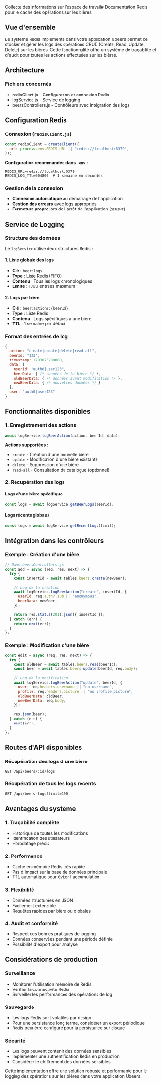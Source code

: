 Collecte des informations sur l’espace de travail# Documentation Redis pour le cache des opérations sur les bières

## Vue d'ensemble

Le système Redis implémenté dans votre application Ubeers permet de stocker et gérer les logs des opérations CRUD (Create, Read, Update, Delete) sur les bières. Cette fonctionnalité offre un système de traçabilité et d'audit pour toutes les actions effectuées sur les bières.

## Architecture

### Fichiers concernés

- redisClient.js - Configuration et connexion Redis
- logService.js - Service de logging
- beersControllers.js - Contrôleurs avec intégration des logs

## Configuration Redis

### Connexion (`redisClient.js`)

````javascript
const redisClient = createClient({
  url: process.env.REDIS_URL || "redis://localhost:6379",
});
````

**Configuration recommandée dans `.env` :**
```env
REDIS_URL=redis://localhost:6379
REDIS_LOG_TTL=604800  # 1 semaine en secondes
```

### Gestion de la connexion

- **Connexion automatique** au démarrage de l'application
- **Gestion des erreurs** avec logs appropriés
- **Fermeture propre** lors de l'arrêt de l'application (`SIGINT`)

## Service de Logging

### Structure des données

Le `logService` utilise deux structures Redis :

#### 1. Liste globale des logs
- **Clé** : `beer:logs`
- **Type** : Liste Redis (FIFO)
- **Contenu** : Tous les logs chronologiques
- **Limite** : 1000 entrées maximum

#### 2. Logs par bière
- **Clé** : `beer:actions:{beerId}`
- **Type** : Liste Redis
- **Contenu** : Logs spécifiques à une bière
- **TTL** : 1 semaine par défaut

### Format des entrées de log

````javascript
{
  action: "create|update|delete|read-all",
  beerId: "123",
  timestamp: 1703875200000,
  data: {
    userId: "auth0|user123",
    beerData: { /* données de la bière */ },
    oldBeerData: { /* données avant modification */ },
    newBeerData: { /* nouvelles données */ }
  },
  user: "auth0|user123"
}
````

## Fonctionnalités disponibles

### 1. Enregistrement des actions

````javascript
await logService.logBeerAction(action, beerId, data);
````

**Actions supportées :**
- `create` - Création d'une nouvelle bière
- `update` - Modification d'une bière existante
- `delete` - Suppression d'une bière
- `read-all` - Consultation du catalogue (optionnel)

### 2. Récupération des logs

#### Logs d'une bière spécifique
````javascript
const logs = await logService.getBeerLogs(beerId);
````

#### Logs récents globaux
````javascript
const logs = await logService.getRecentLogs(limit);
````

## Intégration dans les contrôleurs

### Exemple : Création d'une bière

````javascript
// Dans beersControllers.js
const add = async (req, res, next) => {
  try {
    const insertId = await tables.beers.create(newBeer);
    
    // Log de la création
    await logService.logBeerAction("create", insertId, {
      userId: req.auth?.sub || "anonymous",
      beerData: newBeer,
    });
    
    return res.status(201).json({ insertId });
  } catch (err) {
    return next(err);
  }
};
````

### Exemple : Modification d'une bière

````javascript
const edit = async (req, res, next) => {
  try {
    const oldBeer = await tables.beers.read(beerId);
    const beer = await tables.beers.update(beerId, req.body);
    
    // Log de la modification
    await logService.logBeerAction("update", beerId, {
      user: req.headers.username || "no username",
      profile: req.headers.picture || "no profile picture",
      oldBeerData: oldBeer,
      newBeerData: req.body,
    });
    
    res.json(beer);
  } catch (err) {
    next(err);
  }
};
````

## Routes d'API disponibles

### Récupération des logs d'une bière
```
GET /api/beers/:id/logs
```

### Récupération de tous les logs récents
```
GET /api/beers-logs?limit=100
```

## Avantages du système

### 1. **Traçabilité complète**
- Historique de toutes les modifications
- Identification des utilisateurs
- Horodatage précis

### 2. **Performance**
- Cache en mémoire Redis très rapide
- Pas d'impact sur la base de données principale
- TTL automatique pour éviter l'accumulation

### 3. **Flexibilité**
- Données structurées en JSON
- Facilement extensible
- Requêtes rapides par bière ou globales

### 4. **Audit et conformité**
- Respect des bonnes pratiques de logging
- Données conservées pendant une période définie
- Possibilité d'export pour analyse

## Considérations de production

### Surveillance
- Monitorer l'utilisation mémoire de Redis
- Vérifier la connectivité Redis
- Surveiller les performances des opérations de log

### Sauvegarde
- Les logs Redis sont volatiles par design
- Pour une persistance long terme, considérer un export périodique
- Redis peut être configuré pour la persistance sur disque

### Sécurité
- Les logs peuvent contenir des données sensibles
- Implémenter une authentification Redis en production
- Considérer le chiffrement des données sensibles

Cette implémentation offre une solution robuste et performante pour le logging des opérations sur les bières dans votre application Ubeers.